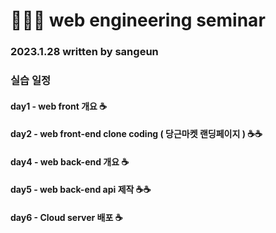 

# 👩🏻‍💻 web engineering seminar

### 2023.1.28 written by sangeun


### 실습 일정

#### day1 - web front 개요 ☕️
#### day2 - web front-end clone coding ( 당근마켓 랜딩페이지 ) ☕️☕️
#### day4 - web back-end 개요 ☕️
#### day5 - web back-end api 제작 ☕️☕️
#### day6 - Cloud server 배포 ☕️
